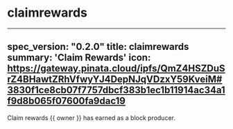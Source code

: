 <h1 class="contract">claimrewards</h1>

---
spec_version: "0.2.0"
title: claimrewards
summary: 'Claim Rewards'
icon: https://gateway.pinata.cloud/ipfs/QmZ4HSZDuSrZ4BHawtZRhVfwyYJ4DepNJqVDzxY59KveiM#3830f1ce8cb07f7757dbcf383b1ec1b11914ac34a1f9d8b065f07600fa9dac19
---

Claim rewards {{ owner }} has earned as a block producer.
